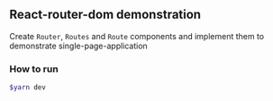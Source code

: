 ## React-router-dom demonstration

Create `Router`, `Routes` and `Route` components and implement them to demonstrate single-page-application 

### How to run
```bash
$yarn dev
```
